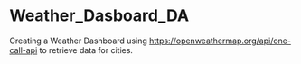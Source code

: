 # Weather_Dasboard_DA
Creating a Weather Dashboard using https://openweathermap.org/api/one-call-api to retrieve data for cities.
